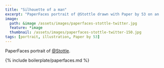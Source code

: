 ```yaml
---
title: "Silhouette of a man"
excerpt: "PaperFaces portrait of @Stottle drawn with Paper by 53 on an iPad."
image: 
  path: &image /assets/images/paperfaces-stottle-twitter.jpg 
  feature: *image
  thumbnail: /assets/images/paperfaces-stottle-twitter-150.jpg
tags: [portrait, illustration, Paper by 53]
---
```


PaperFaces portrait of [@Stottle](https://twitter.com/Stottle).

{% include boilerplate/paperfaces.md %}
